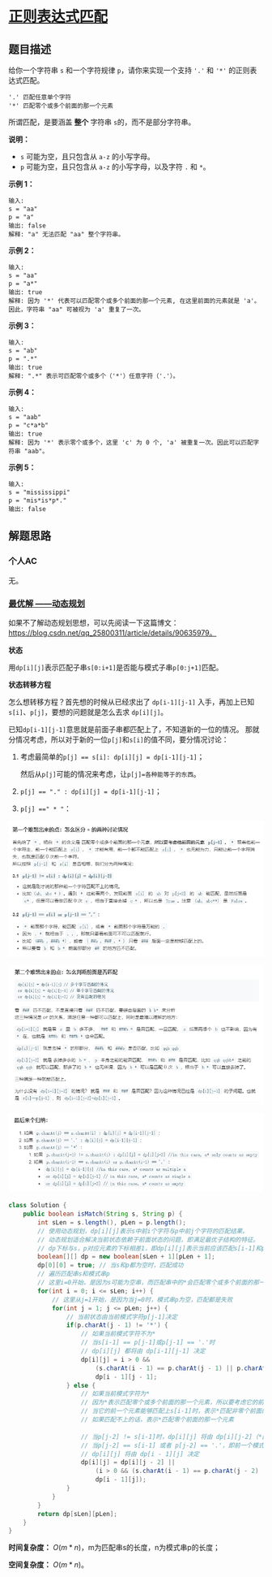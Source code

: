 # [正则表达式匹配](https://leetcode-cn.com/problems/regular-expression-matching/)

## 题目描述

给你一个字符串 `s` 和一个字符规律 `p`，请你来实现一个支持 `'.'` 和 `'*'` 的正则表达式匹配。

```
'.' 匹配任意单个字符
'*' 匹配零个或多个前面的那一个元素
```

所谓匹配，是要涵盖 **整个** 字符串 `s`的，而不是部分字符串。

**说明：**

- `s` 可能为空，且只包含从 `a-z` 的小写字母。
- `p` 可能为空，且只包含从 `a-z` 的小写字母，以及字符 `.` 和 `*`。

**示例 1：**

```
输入:
s = "aa"
p = "a"
输出: false
解释: "a" 无法匹配 "aa" 整个字符串。
```

**示例 2：**

```
输入:
s = "aa"
p = "a*"
输出: true
解释: 因为 '*' 代表可以匹配零个或多个前面的那一个元素, 在这里前面的元素就是 'a'。因此，字符串 "aa" 可被视为 'a' 重复了一次。
```

**示例 3：**

```
输入:
s = "ab"
p = ".*"
输出: true
解释: ".*" 表示可匹配零个或多个（'*'）任意字符（'.'）。
```

**示例 4：**

```
输入:
s = "aab"
p = "c*a*b"
输出: true
解释: 因为 '*' 表示零个或多个，这里 'c' 为 0 个, 'a' 被重复一次。因此可以匹配字符串 "aab"。
```

**示例 5：**

```
输入:
s = "mississippi"
p = "mis*is*p*."
输出: false
```

## 解题思路

### 个人AC

无。

### [最优解 ——动态规划](https://leetcode-cn.com/problems/regular-expression-matching/solution/dong-tai-gui-hua-zen-yao-cong-0kai-shi-si-kao-da-b/)

如果不了解动态规划思想，可以先阅读一下这篇博文：https://blog.csdn.net/qq_25800311/article/details/90635979。

**状态**

用`dp[i][j]`表示匹配子串`s[0:i+1]`是否能与模式子串`p[0:j+1]`匹配。

**状态转移方程**

怎么想转移方程？首先想的时候从已经求出了 `dp[i-1][j-1]` 入手，再加上已知 `s[i]`、`p[j]`，要想的问题就是怎么去求 `dp[i][j]`。

已知`dp[i-1][j-1]`意思就是前面子串都匹配上了，不知道新的一位的情况。
那就分情况考虑，所以对于新的一位`p[j]`和`s[i]`的值不同，要分情况讨论：

1. 考虑最简单的`p[j] == s[i]: dp[i][j] = dp[i-1][j-1]`；

   然后从`p[j]`可能的情况来考虑，让`p[j]=各种能等于的东西`。

2. `p[j] == "." : dp[i][j] = dp[i-1][j-1]`；

3. `p[j] ==" * "`：

![1572765795952](assets/1572765795952.png)

![1572765812918](assets/1572765812918.png)

![1572765827843](assets/1572765827843.png)



```java
class Solution {
    public boolean isMatch(String s, String p) {
        int sLen = s.length(), pLen = p.length();
        // 使用动态规划，dp[i][j]表示s中前i个字符与p中前j个字符的匹配结果。
        // 动态规划适合解决当前状态依赖于前面状态的问题，即满足最优子结构的特征。
        // dp下标与s，p对应元素的下标相差1，即dp[i][j]表示当前应该匹配s[i-1]和p[j-1]
        boolean[][] dp = new boolean[sLen + 1][pLen + 1];
        dp[0][0] = true; // 当s和p都为空时，匹配成功
        // 遍历匹配串s和模式串p
        // 这里i=0开始，是因为s可能为空串，而匹配串中的*会匹配零个或多个前面的那一个元素
        for(int i = 0; i <= sLen; i++) {
            // 这里从j=1开始，是因为当j=0时，模式串p为空，匹配都是失败
            for(int j = 1; j <= pLen; j++) {
                // 当前状态由当前模式字符p[j-1]决定
                if(p.charAt(j - 1) != '*') {
                    // 如果当前模式字符不为*
                    // 当s[i-1] == p[j-1]或p[j-1] == '.'时
                    // dp[i][j] 都将由 dp[i-1][j-1] 决定
                    dp[i][j] = i > 0 && 
                        (s.charAt(i - 1) == p.charAt(j - 1) || p.charAt(j - 1) == '.') && 
                        dp[i - 1][j - 1];
                } else {
                    // 如果当前模式字符为*
                    // 因为*表示匹配零个或多个前面的那一个元素，所以要考虑它的前一个元素p[j-2]
                    // 当它的前一个元素能够匹配上s[i-1]时，表示*匹配非零个前面的那一个元素，
                    // 如果匹配不上的话，表示*匹配零个前面的那一个元素
                    
                    // 当p[j-2] != s[i-1]时，dp[i][j] 将由 dp[i][j-2]（*匹配零个元素，即略过s[i-1]）决定
                    // 当p[j-2] == s[i-1] 或者 p[j-2] == '.'，即前一个模式字符能够和当前匹配上时，
                    // dp[i][j] 将由 dp[i - 1][j] 决定
                    dp[i][j] = dp[i][j - 2] ||
                        (i > 0 && (s.charAt(i - 1) == p.charAt(j - 2) || p.charAt(j - 2) == '.') && 
                        dp[i - 1][j]);
                }
            }
        }
        return dp[sLen][pLen];
    }
}
```

**时间复杂度：** $O(m * n)$，m为匹配串s的长度，n为模式串p的长度；

**空间复杂度：** $O(m * n)$。